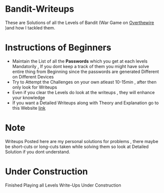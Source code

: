 # Bandit-Writeups
These are Solutions of all the Levels of Bandit (War Game on [Overthewire](https://overthewire.org/wargames/bandit/) )and how I tackled them.

# Instructions of Beginners 
- Maintain the List of all the **Passwords** which you get at each levels Mandatorily , If you dont keep a track of them you might have solve entire thing from Beginning since the passwords are generated Different on Different Devices 
- Try to Attempt the Challenges on your own atleast 10-15min , after then only look for Writeups
- Even if you clear the Levels do look at the writeups , they will enhance your knowledge
- If you want a Detailed Writeups along with Theory and Explanation go to this Website [link](https://mayadevbe.me/posts/overthewire/bandit/level0/)

# Note 
Writeups Posted here are my personal solutions for problems , there maybe be short-cuts or long-cuts taken while solving them so look at Detailed Solution if you dont understand.

# Under Construction

Finished Playing all Levels Write-Ups Under Construction
